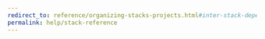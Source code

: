 ```yaml
---
redirect_to: reference/organizing-stacks-projects.html#inter-stack-dependencies
permalink: help/stack-reference
---
```

